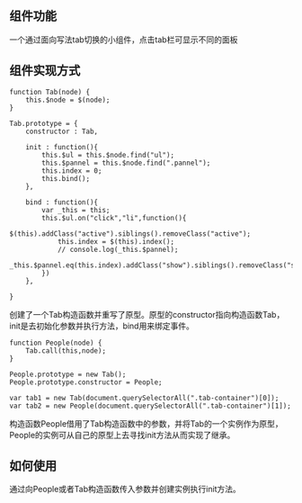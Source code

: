 ## 组件功能
一个通过面向写法tab切换的小组件，点击tab栏可显示不同的面板
## 组件实现方式
```
function Tab(node) {
	this.$node = $(node);
}
	
Tab.prototype = {
	constructor : Tab,

	init : function(){
		this.$ul = this.$node.find("ul");
		this.$pannel = this.$node.find(".pannel");
		this.index = 0; 
		this.bind();
	},

	bind : function(){
		var _this = this;
		this.$ul.on("click","li",function(){
			$(this).addClass("active").siblings().removeClass("active");
			this.index = $(this).index();
			// console.log(_this.$pannel);
			_this.$pannel.eq(this.index).addClass("show").siblings().removeClass("show");
		})
	},

}	
```
创建了一个Tab构造函数并重写了原型。原型的constructor指向构造函数Tab，init是去初始化参数并执行方法，bind用来绑定事件。
```
function People(node) {
	Tab.call(this,node);
}

People.prototype = new Tab();
People.prototype.constructor = People;

var tab1 = new Tab(document.querySelectorAll(".tab-container")[0]);
var tab2 = new People(document.querySelectorAll(".tab-container")[1]);
```
构造函数People借用了Tab构造函数中的参数，并将Tab的一个实例作为原型，People的实例可从自己的原型上去寻找init方法从而实现了继承。

## 如何使用
通过向People或者Tab构造函数传入参数并创建实例执行init方法。
